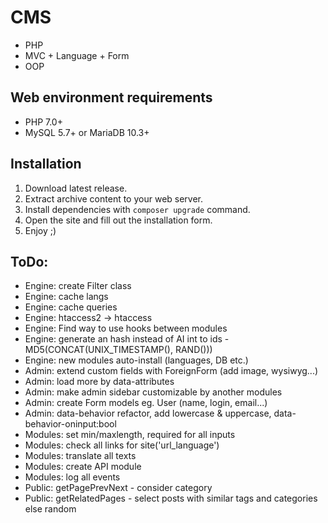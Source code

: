 # CMS
* PHP
* MVC + Language + Form
* OOP

## Web environment requirements
* PHP 7.0+
* MySQL 5.7+ or MariaDB 10.3+

## Installation
1. Download latest release.
2. Extract archive content to your web server.
3. Install dependencies with `composer upgrade` command.
4. Open the site and fill out the installation form.
5. Enjoy ;)

## ToDo:
* Engine: create Filter class
* Engine: cache langs
* Engine: cache queries
* Engine: htaccess2 -> htaccess
* Engine: Find way to use hooks between modules
* Engine: generate an hash instead of AI int to ids - MD5(CONCAT(UNIX_TIMESTAMP(), RAND()))
* Engine: new modules auto-install (languages, DB etc.)
* Admin: extend custom fields with ForeignForm (add image, wysiwyg...)
* Admin: load more by data-attributes
* Admin: make admin sidebar customizable by another modules
* Admin: create Form models eg. User (name, login, email...)
* Admin: data-behavior refactor, add lowercase & uppercase, data-behavior-oninput:bool
* Modules: set min/maxlength, required for all inputs
* Modules: check all links for site('url_language')
* Modules: translate all texts
* Modules: create API module
* Modules: log all events
* Public: getPagePrevNext - consider category
* Public: getRelatedPages - select posts with similar tags and categories else random
